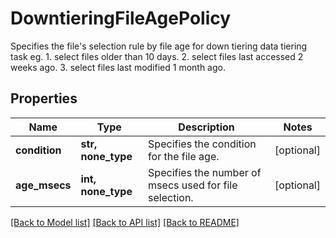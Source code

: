 # DowntieringFileAgePolicy

Specifies the file's selection rule by file age for down tiering data tiering task eg. 1. select files older than 10 days. 2. select files last accessed 2 weeks ago. 3. select files last modified 1 month ago.

## Properties
Name | Type | Description | Notes
------------ | ------------- | ------------- | -------------
**condition** | **str, none_type** | Specifies the condition for the file age. | [optional] 
**age_msecs** | **int, none_type** | Specifies the number of msecs used for file selection. | [optional] 

[[Back to Model list]](../README.md#documentation-for-models) [[Back to API list]](../README.md#documentation-for-api-endpoints) [[Back to README]](../README.md)


